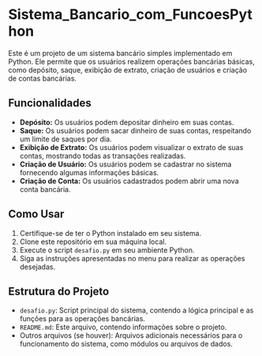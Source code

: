# Sistema_Bancario_com_FuncoesPython


Este é um projeto de um sistema bancário simples implementado em Python. Ele permite que os usuários realizem operações bancárias básicas, como depósito, saque, exibição de extrato, criação de usuários e criação de contas bancárias.

## Funcionalidades

- **Depósito:** Os usuários podem depositar dinheiro em suas contas.
- **Saque:** Os usuários podem sacar dinheiro de suas contas, respeitando um limite de saques por dia.
- **Exibição de Extrato:** Os usuários podem visualizar o extrato de suas contas, mostrando todas as transações realizadas.
- **Criação de Usuário:** Os usuários podem se cadastrar no sistema fornecendo algumas informações básicas.
- **Criação de Conta:** Os usuários cadastrados podem abrir uma nova conta bancária.

## Como Usar

1. Certifique-se de ter o Python instalado em seu sistema.
2. Clone este repositório em sua máquina local.
3. Execute o script `desafio.py` em seu ambiente Python.
4. Siga as instruções apresentadas no menu para realizar as operações desejadas.

## Estrutura do Projeto

- `desafio.py`: Script principal do sistema, contendo a lógica principal e as funções para as operações bancárias.
- `README.md`: Este arquivo, contendo informações sobre o projeto.
- Outros arquivos (se houver): Arquivos adicionais necessários para o funcionamento do sistema, como módulos ou arquivos de dados.

